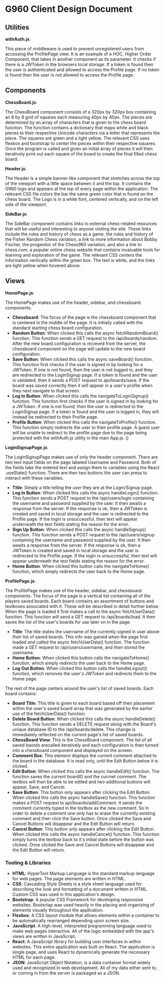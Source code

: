 # G960 Client Design Document

## Utilities

**withAuth.js**:

This piece of middleware is used to prevent unregistered users from accessing the ProfilePage view. It is an example of a HOC, Higher Order Component, that takes in another component as its parameter. It checks if there is a JWToken in the browsers local storage. If a token is found then the user is authenticated and allowed to access the Profile page. If no token is found then the user is not allowed to access the Profile page.

## Components

**ChessBoard.js**:

The ChessBoard component consists of a 320px by 320px box containing an 8 by 8 grid of squares each measuring 40px by 40px. The pieces are determined by an array of characters that is given to the chess board function. The function contains a dictionary that maps white and black pieces to their respective Unicode characters via a letter that represents the piece. The squares are green and a light yellow. The relevant CSS uses flexbox and bootstrap to center the pieces within their respective squares. Once the program is called and given an initial array of pieces it will then iteratively print out each square of the board to create the final filled chess board.

**Header.js**:

The Header is a simple banner-like component that stretches across the top of the viewport with a little space between it and the top. It contains the G960 logo and appears at the top of every page within the application. The relevant CSS file colors the bar the same green color that is found on the chess board. The Logo is in a white font, centered vertically, and on the left side of the viewport.

**SideBar.js**:

The SideBar component contains links to external chess-related resources that will be useful and interesting to anyone visiting the site. These links include the rules and history of chess as a game, the rules and history of the Fisher Random Chess variation, a link to more information about Bobby Fischer, the progenitor of the Chess960 variation, and also a link to chess.com, a popular online chess website that contains invaluable tools for learning and exploration of the game. The relevant CSS centers the information vertically within the green box. The text is white, and the links are light yellow when hovered above.

## Views

**HomePage.js**:

The HomePage makes use of the header, sidebar, and chessboard components.

- **Chessboard**: The focus of the page is the chessboard component that is centered in the middle of the page. It is initially called with the standard starting chess board configuration. 
- **Random Button**: When clicked this calls the async fetchRandomBoard() function. This function sends a GET request to the /api/boards/random. After the new board configuration is recieved from the server, the chessboard component on the page will update to the new board configuration.
- **Save Button**: When clicked this calls the async saveBoard() function. This function first checks if the user is signed in by looking for a JWToken. If one is not found, then the user is not logged in, and they are redirected to the LoginSignup page. If a token is found and the user is validated, then it sends a POST request to api/boards/save. If the board was saved correctly then it will appear in a user's profile when they next navigate to that screen.
- **Log In Button**: When clicked this calls the navigateToLoginSignup() function. This function first checks if the user is signed in by looking for a JWToken. If one is not found, then the user is redirected to the LoginSignup page. If a token is found and the user is logged in, they will instead be redirected to their Profile page.
- **Profile Button**: When clicked this calls the navigateToProfile() function. This function simply redirects the user to their profile page. A guest user will be unable to redirect to the profile page due to the page being protected with the withAuth.js utility in the main App.js.
(<Route path="/profile" component={withAuth(ProfilePage)} />)

**LoginSignupPage.js**:

The LoginSignupPage makes use of only the header component. There are two text input fields on the page labeled Username and Password. Both of the fields take the entered text and assign them to variables using the React .useState() function. There are then two buttons the user can press to interact with these variables.

- **Title**: Simply a title telling the user they are at the Login/Signup page.
- **Log In Button**: When clicked this calls the async handleLogin() function. This function sends a POST request to the /api/users/login containing the username and password supplied by the user. It then awaits a response from the server. If the response is ok, then a JWToken is created and saved in local storage and the user is redirected to the Profile page. If the login is unsuccessful, then text will appear underneath the text fields stating the reason for the error.
- **Sign Up Button**: When clicked this calls the async handleSignup() function. This function sends a POST request to the /api/users/signup containing the username and password supplied by the user. It then awaits a response from the server. If the response is ok, then a JWToken is created and saved in local storage and the user is redirected to the Profile page. If the login is unsuccessful, then text will appear underneath the text fields stating the reason for the error.
- **Home Button**: When clicked this button calls the navigateToHome() function, which simply redirects the user back to the Home page.

**ProfilePage.js**:

The ProfilePage makes use of the header, sidebar, and chessboard components. The focus of the page is a vertical list containing all of the players saved boards. Each board contains an assortment of buttons and textboxes associated with it. These will be described in detail further below. When the page is loaded it first makes a call to the async fetchUserData() function. This function will send a GET request to /api/boards/load. It then saves the list of the user's boards for use later on in the page.

- **Title**: The title states the username of the currently signed in user above their list of saved boards. This info was gained when the page first loaded and called the async fetchUserData() function. The function made a GET request to /api/users/username, and then stored the username.
- **Home Button**: When clicked this button calls the navigateToHome() function, which simply redirects the user back to the Home page.
- **Log Out Button**: When clicked this button calls the handleLogout() function, which removes the user's JWToken and redirects them to the Home page.

The rest of the page centers around the user's list of saved boards. Each board contains:

- **Board Title**: This title is given to each board based off their placement within the user's saved board array that was generated by the earlier use of the fetchUserData() function.
- **Delete Board Button**: When clicked this calls the async handleDelete() function. This function sends a DELETE request along with the Board's unique database ID to the /api/boards/delete. This change is immediately reflected on the current page's list of saved boards.
- **ChessBoard View**: This is the ChessBoard component. The list of all saved baords arecalled iteratively and each configuration is then turned into a chessboard component and displayed on the screen.
- **Comment Box**: This element displays the current comment attached to the board in the database. It is read only, until the Edit Button below it is clicked.
- **Edit Button**: When clicked this calls the async handleEdit() function. The function saves the current boardID and the currnet comment. The textbox will then be able to be edited and two additional buttons will appear, Save, and Cancel.
- **Save Button**: This button only appears after clicking the Edit Button. When clicked this calls the async handleSave() function. This function makes a POST request to api/boards/addComment. It sends the comment currently typed in the textbox as the new comment. So In order to delete a comment one only has to erase the currently existing comment and then click the Save button. Once clicked the Save and Cancel Buttons will disappear and the Edit Button will return.
- **Cancel Button**: This button only appears after clicking the Edit Button. When clicked this calls the async handleCancel() function. This function simply turns the textbox back to it's initial state before the button was clicked. Once clicked the Save and Cancel Buttons will disappear and the Edit Button will return.

### Tooling & Libraries

- **HTML**: HyperText Markup Language is the standard markup language for web pages. The page elements are written in HTML.
- **CSS**: Cascading Style Sheets is a style sheet language used for describing the look and formatting of a document written in HTML. Custom CSS was used in this application's design.
- **Bootstrap**: A popular CSS Framework for developing responsive  websites. Bootsrtap was used heavily in the placing and organizing of elements visually throughout the application.
- **Flexbox**: A CSS layout module that allows elements within a container to be automatically rearranged depending upon screen size.
- **JavaScript**: A high-level, interpreted programming language used to make web pages interactive. All of the logic embedded with the app's views are written in JavaScript.
- **React**: A JavaScript library for building user interfaces in within websites. This entire application was built on React. The application is single page, and uses React to dynamically generate the necessary HTML for each page.
- **JSON**: JavaScript Object Notation, is a data container format widely used and recognized in web development. All of my data either sent to, or coming in from the server is packaged as a JSON.

